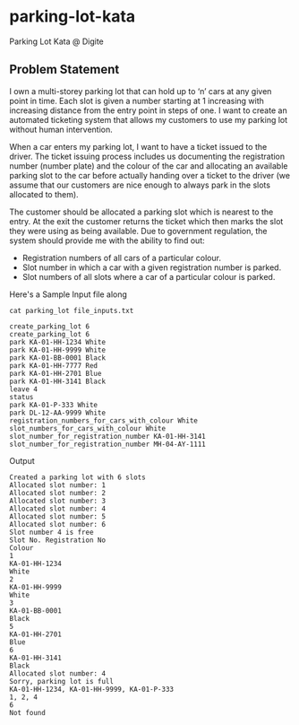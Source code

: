 # parking-lot-kata
Parking Lot Kata @ Digite

## Problem Statement

I own a multi-storey parking lot that can hold up to ‘n’ cars at any given point in time. Each slot is given a number starting at 1 increasing with increasing distance from the entry point in steps of one. I want to create an automated ticketing system that allows my customers to use my parking lot without human intervention.

When a car enters my parking lot, I want to have a ticket issued to the driver. The ticket issuing process includes us documenting the registration number (number plate) and the colour of the car and allocating an available parking slot to the car before actually handing over a ticket to the driver (we assume that our customers are nice enough to always park in the slots allocated to them).

The customer should be allocated a parking slot which is nearest to the entry. At the exit the customer returns the ticket which then marks the slot they were using as being available. Due to government regulation, the system should provide me with the ability to find out:

 - Registration numbers of all cars of a particular colour.
 - Slot number in which a car with a given registration number is parked.
 - Slot numbers of all slots where a car of a particular colour is parked.

 Here's a Sample Input file along

 ```
 cat parking_lot file_inputs.txt

 create_parking_lot 6
 create_parking_lot 6
park KA-01-HH-1234 White
park KA-01-HH-9999 White
park KA-01-BB-0001 Black
park KA-01-HH-7777 Red
park KA-01-HH-2701 Blue
park KA-01-HH-3141 Black
leave 4
status
park KA-01-P-333 White
park DL-12-AA-9999 White
registration_numbers_for_cars_with_colour White
slot_numbers_for_cars_with_colour White
slot_number_for_registration_number KA-01-HH-3141
slot_number_for_registration_number MH-04-AY-1111

```

Output 

```
Created a parking lot with 6 slots
Allocated slot number: 1
Allocated slot number: 2
Allocated slot number: 3
Allocated slot number: 4
Allocated slot number: 5
Allocated slot number: 6
Slot number 4 is free
Slot No. Registration No
Colour
1
KA-01-HH-1234
White
2
KA-01-HH-9999
White
3
KA-01-BB-0001
Black
5
KA-01-HH-2701
Blue
6
KA-01-HH-3141
Black
Allocated slot number: 4
Sorry, parking lot is full
KA-01-HH-1234, KA-01-HH-9999, KA-01-P-333
1, 2, 4
6
Not found
```


